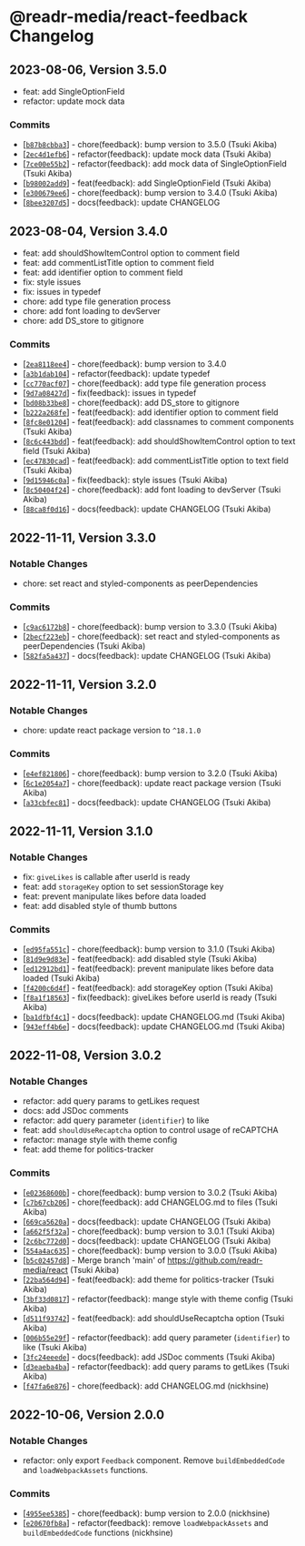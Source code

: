 # @readr-media/react-feedback Changelog

## 2023-08-06, Version 3.5.0
- feat: add SingleOptionField
- refactor: update mock data

### Commits
* \[[`b87b8cbba3`](https://github.com/readr-media/react-feedback/commit/b87b8cbba3)] - chore(feedback): bump version to 3.5.0 (Tsuki Akiba)
* \[[`2ec4d1efb6`](https://github.com/readr-media/react-feedback/commit/2ec4d1efb6)] - refactor(feedback): update mock data (Tsuki Akiba)
* \[[`7ce00e55b2`](https://github.com/readr-media/react-feedback/commit/7ce00e55b2)] - refactor(feedback): add mock data of SingleOptionField (Tsuki Akiba)
* \[[`b98002add9`](https://github.com/readr-media/react-feedback/commit/b98002add9)] - feat(feedback): add SingleOptionField (Tsuki Akiba)
* \[[`e300679ee6`](https://github.com/readr-media/react-feedback/commit/e300679ee6)] - chore(feedback): bump version to 3.4.0 (Tsuki Akiba)
* \[[`8bee3207d5`](https://github.com/readr-media/react-feedback/commit/8bee3207d5)] - docs(feedback): update CHANGELOG

## 2023-08-04, Version 3.4.0
- feat: add shouldShowItemControl option to comment field
- feat: add commentListTitle option to comment field
- feat: add identifier option to comment field
- fix: style issues
- fix: issues in typedef
- chore: add type file generation process
- chore: add font loading to devServer
- chore: add DS_store to gitignore

### Commits
* \[[`2ea8118ee4`](https://github.com/readr-media/react-feedback/commit/2ea8118ee4)] - chore(feedback): bump version to 3.4.0
* \[[`a3b1dab104`](https://github.com/readr-media/react-feedback/commit/a3b1dab104)] - refactor(feedback): update typedef
* \[[`cc770acf07`](https://github.com/readr-media/react-feedback/commit/cc770acf07)] - chore(feedback): add type file generation process
* \[[`9d7a08427d`](https://github.com/readr-media/react-feedback/commit/9d7a08427d)] - fix(feedback): issues in typedef
* \[[`bd08b33be8`](https://github.com/readr-media/react-feedback/commit/bd08b33be8)] - chore(feedback): add DS\_store to gitignore
* \[[`b222a268fe`](https://github.com/readr-media/react-feedback/commit/b222a268fe)] - feat(feedback): add identifier option to comment field
* \[[`8fc8e01204`](https://github.com/readr-media/react-feedback/commit/8fc8e01204)] - feat(feedback): add classnames to comment components (Tsuki Akiba)
* \[[`8c6c443bdd`](https://github.com/readr-media/react-feedback/commit/8c6c443bdd)] - feat(feedback): add shouldShowItemControl option to text field (Tsuki Akiba)
* \[[`ec47830cad`](https://github.com/readr-media/react-feedback/commit/ec47830cad)] - feat(feedback): add commentListTitle option to text field (Tsuki Akiba)
* \[[`9d15946c0a`](https://github.com/readr-media/react-feedback/commit/9d15946c0a)] - fix(feedback): style issues (Tsuki Akiba)
* \[[`8c50404f24`](https://github.com/readr-media/react-feedback/commit/8c50404f24)] - chore(feedback): add font loading to devServer (Tsuki Akiba)
* \[[`88ca8f0d16`](https://github.com/readr-media/react-feedback/commit/88ca8f0d16)] - docs(feedback): update CHANGELOG (Tsuki Akiba)

## 2022-11-11, Version 3.3.0

### Notable Changes
- chore: set react and styled-components as peerDependencies
### Commits
* \[[`c9ac6172b8`](https://github.com/readr-media/react-feedback/commit/c9ac6172b8)] - chore(feedback): bump version to 3.3.0 (Tsuki Akiba)
* \[[`2becf223eb`](https://github.com/readr-media/react-feedback/commit/2becf223eb)] - chore(feedback): set react and styled-components as peerDependencies (Tsuki Akiba)
* \[[`582fa5a437`](https://github.com/readr-media/react-feedback/commit/582fa5a437)] - docs(feedback): update CHANGELOG (Tsuki Akiba)

## 2022-11-11, Version 3.2.0

### Notable Changes
- chore: update react package version to `^18.1.0`
### Commits
* \[[`e4ef821806`](https://github.com/readr-media/react-feedback/commit/e4ef821806)] - chore(feedback): bump version to 3.2.0 (Tsuki Akiba)
* \[[`6c1e2054a7`](https://github.com/readr-media/react-feedback/commit/6c1e2054a7)] - chore(feedback): update react package version (Tsuki Akiba)
* \[[`a33cbfec81`](https://github.com/readr-media/react-feedback/commit/a33cbfec81)] - docs(feedback): update CHANGELOG (Tsuki Akiba)

## 2022-11-11, Version 3.1.0

### Notable Changes
- fix: `giveLikes` is callable after userId is ready
- feat: add `storageKey` option to set sessionStorage key
- feat: prevent manipulate likes before data loaded
- feat: add disabled style of thumb buttons

### Commits
* \[[`ed95fa551c`](https://github.com/readr-media/react-feedback/commit/ed95fa551c)] - chore(feedback): bump version to 3.1.0 (Tsuki Akiba)
* \[[`81d9e9d83e`](https://github.com/readr-media/react-feedback/commit/81d9e9d83e)] - feat(feedback): add disabled style (Tsuki Akiba)
* \[[`ed12912bd1`](https://github.com/readr-media/react-feedback/commit/ed12912bd1)] - feat(feedback): prevent manipulate likes before data loaded (Tsuki Akiba)
* \[[`f4200c6d4f`](https://github.com/readr-media/react-feedback/commit/f4200c6d4f)] - feat(feedback): add storageKey option (Tsuki Akiba)
* \[[`f8a1f18563`](https://github.com/readr-media/react-feedback/commit/f8a1f18563)] - fix(feedback): giveLikes before userId is ready (Tsuki Akiba)
* \[[`ba1dfbf4c1`](https://github.com/readr-media/react-feedback/commit/ba1dfbf4c1)] - docs(feedback): update CHANGELOG.md (Tsuki Akiba)
* \[[`943eff4b6e`](https://github.com/readr-media/react-feedback/commit/943eff4b6e)] - docs(feedback): update CHANGELOG.md (Tsuki Akiba)
## 2022-11-08, Version 3.0.2
### Notable Changes
- refactor: add query params to getLikes request
- docs: add JSDoc comments
- refactor: add query parameter (`identifier`) to like
- feat: add `shouldUseRecaptcha` option to control usage of reCAPTCHA
- refactor: manage style with theme config
- feat: add theme for politics-tracker

### Commits
* \[[`e02368600b`](https://github.com/readr-media/react-feedback/commit/e02368600b)] - chore(feedback): bump version to 3.0.2 (Tsuki Akiba)
* \[[`c7b67cb206`](https://github.com/readr-media/react-feedback/commit/c7b67cb206)] - chore(feedback): add CHANGELOG.md to files (Tsuki Akiba)
* \[[`669ca5620a`](https://github.com/readr-media/react-feedback/commit/669ca5620a)] - docs(feedback): update CHANGELOG (Tsuki Akiba)
* \[[`a662f5f32a`](https://github.com/readr-media/react-feedback/commit/a662f5f32a)] - chore(feedback): bump version to 3.0.1 (Tsuki Akiba)
* \[[`2c6bc772d0`](https://github.com/readr-media/react-feedback/commit/2c6bc772d0)] - docs(feedback): update CHANGELOG (Tsuki Akiba)
* \[[`554a4ac635`](https://github.com/readr-media/react-feedback/commit/554a4ac635)] - chore(feedback): bump version to 3.0.0 (Tsuki Akiba)
* \[[`b5c02457d8`](https://github.com/readr-media/react-feedback/commit/b5c02457d8)] - Merge branch 'main' of <https://github.com/readr-media/react> (Tsuki Akiba)
* \[[`22ba564d94`](https://github.com/readr-media/react-feedback/commit/22ba564d94)] - feat(feedback): add theme for politics-tracker (Tsuki Akiba)
* \[[`3bf33d0817`](https://github.com/readr-media/react-feedback/commit/3bf33d0817)] - refactor(feedback): mange style with theme config (Tsuki Akiba)
* \[[`d511f93742`](https://github.com/readr-media/react-feedback/commit/d511f93742)] - feat(feedback): add shouldUseRecaptcha option (Tsuki Akiba)
* \[[`006b55e29f`](https://github.com/readr-media/react-feedback/commit/006b55e29f)] - refactor(feedback): add query parameter (`identifier`) to like (Tsuki Akiba)
* \[[`3fc24eeede`](https://github.com/readr-media/react-feedback/commit/3fc24eeede)] - docs(feedback): add JSDoc comments (Tsuki Akiba)
* \[[`d3eaeba4ba`](https://github.com/readr-media/react-feedback/commit/d3eaeba4ba)] - refactor(feedback): add query params to getLikes (Tsuki Akiba)
* \[[`f47fa6e876`](https://github.com/readr-media/react-feedback/commit/f47fa6e876)] - chore(feedback): add CHANGELOG.md (nickhsine)

## 2022-10-06, Version 2.0.0
### Notable Changes
- refactor: only export `Feedback` component. Remove `buildEmbeddedCode` and `loadWebpackAssets` functions.

### Commits
* \[[`4955ee5385`](https://github.com/readr-media/react-feedback/commit/4955ee5385)] - chore(feedback): bump version to 2.0.0 (nickhsine)
* \[[`e20670fb8a`](https://github.com/readr-media/react-feedback/commit/e20670fb8a)] - refactor(feedback): remove `loadWebpackAssets` and `buildEmbeddedCode` functions (nickhsine)
